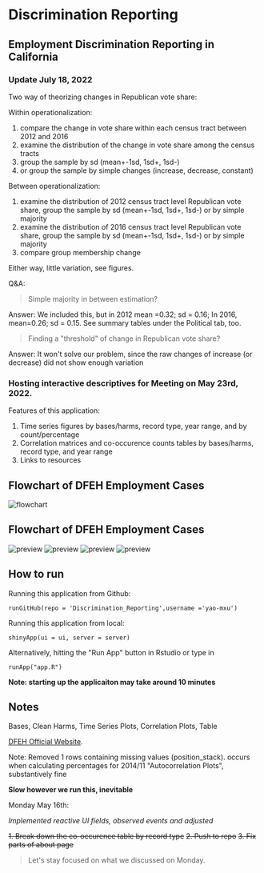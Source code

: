 # Discrimination Reporting
## Employment Discrimination Reporting in California


### Update July 18, 2022

Two way of theorizing changes in Republican vote share:

Within operationalization:
1) compare the change in vote share within each census tract between 2012 and 2016
2) examine the distribution of the change in vote share among the census tracts
3) group the sample by sd (mean+-1sd, 1sd+, 1sd-)
4) or group the sample by simple changes (increase, decrease, constant)

Between operationalization:
1) examine the distribution of 2012 census tract level Republican vote share, group the sample by sd (mean+-1sd, 1sd+, 1sd-) or by simple majority
2) examine the distribution of 2016 census tract level Republican vote share, group the sample by sd (mean+-1sd, 1sd+, 1sd-) or by simple majority
3) compare group membership change

Either way, little variation, see figures.

Q&A:

> Simple majority in between estimation?

Answer: We included this, but in 2012 mean =0.32; sd = 0.16; In 2016, mean=0.26; sd = 0.15. See summary tables under the Political tab, too.

> Finding a "threshold" of change in Republican vote share?

Answer: It won't solve our problem, since the raw changes of increase (or decrease) did not show enough variation


### Hosting interactive descriptives for Meeting on May 23rd, 2022.

Features of this application:

1. Time series figures by bases/harms, record type, year range, and by count/percentage
2. Correlation matrices and co-occurence counts tables by bases/harms, record type, and year range 
3. Links to resources

## Flowchart of DFEH Employment Cases
![flowchart](https://github.com/yx1441/Discrimination_Reporting/blob/fe1aee5cf619c811acd7601256f6f1ed8b22bc51/flowchart.png)

## Flowchart of DFEH Employment Cases
![preview](https://github.com/yx1441/Discrimination_Reporting/blob/fe1aee5cf619c811acd7601256f6f1ed8b22bc51/dr1.png)
![preview](https://github.com/yx1441/Discrimination_Reporting/blob/fe1aee5cf619c811acd7601256f6f1ed8b22bc51/dr2.png)
![preview](https://github.com/yx1441/Discrimination_Reporting/blob/fe1aee5cf619c811acd7601256f6f1ed8b22bc51/dr3.png)
![preview](https://github.com/yx1441/Discrimination_Reporting/blob/fe1aee5cf619c811acd7601256f6f1ed8b22bc51/dr4.png)


## How to run
Running this application from Github:

```
runGitHub(repo = 'Discrimination_Reporting',username ='yao-mxu')
```      

Running this application from local:
```
shinyApp(ui = ui, server = server)
```  
Alternatively, hitting the "Run App" button in Rstudio or type in 
```
runApp("app.R")
```  

**Note: starting up the applicaiton may take around 10 minutes**

## Notes

Bases,
Clean Harms,
Time Series Plots,
Correlation Plots,
Table

[DFEH Official Website](https://www.dfeh.ca.gov).

Note: Removed 1 rows containing missing values (position_stack). occurs when calculating percentages for 2014/11 "Autocorrelation Plots", substantively fine

**Slow however we run this, inevitable**


Monday May 16th:

*Implemented reactive UI fields, observed events and adjusted*

~~1. Break down the co-occurence table by record type~~
~~2. Push to repo~~
~~3. Fix parts of about page~~

> Let's stay focused on what we discussed on Monday.







